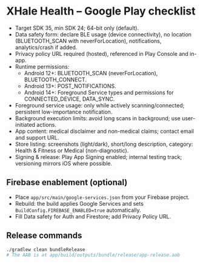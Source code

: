 # XHale Health – Google Play checklist

- Target SDK 35, min SDK 24; 64-bit only (default).
- Data safety form: declare BLE usage (device connectivity), no location (BLUETOOTH_SCAN with neverForLocation), notifications, analytics/crash if added.
- Privacy policy URL required (hosted), referenced in Play Console and in-app.
- Runtime permissions:
  - Android 12+: BLUETOOTH_SCAN (neverForLocation), BLUETOOTH_CONNECT.
  - Android 13+: POST_NOTIFICATIONS.
  - Android 14+: Foreground Service types and permissions for CONNECTED_DEVICE, DATA_SYNC.
- Foreground service usage: only while actively scanning/connected; persistent low-importance notification.
- Background execution limits: avoid long scans in background; use user-initiated actions.
- App content: medical disclaimer and non-medical claims; contact email and support URL.
- Store listing: screenshots (light/dark), short/long description, category: Health & Fitness or Medical (non-diagnostic).
- Signing & release: Play App Signing enabled; internal testing track; versioning mirrors iOS where possible.

## Firebase enablement (optional)
- Place `app/src/main/google-services.json` from your Firebase project.
- Rebuild: the build applies Google Services and sets `BuildConfig.FIREBASE_ENABLED=true` automatically.
- Fill Data safety for Auth and Firestore; add Privacy Policy URL.

## Release commands
```bash
./gradlew clean bundleRelease
# The AAB is at app/build/outputs/bundle/release/app-release.aab
```

